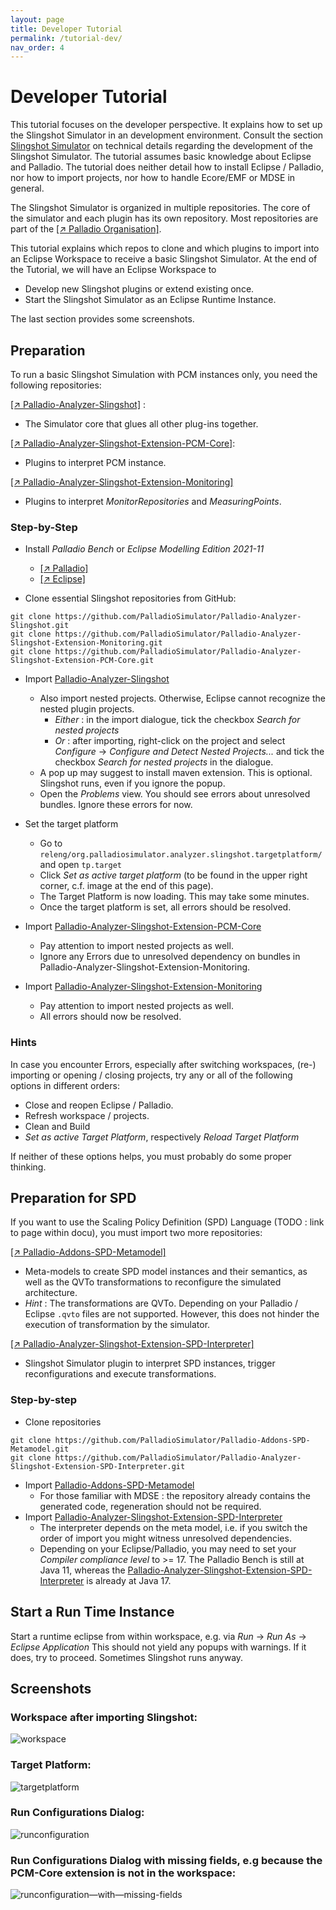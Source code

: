 ```yaml
---
layout: page
title: Developer Tutorial
permalink: /tutorial-dev/
nav_order: 4
---
```


# Developer Tutorial

This tutorial focuses on the developer perspective. 
It explains how to set up the Slingshot Simulator in an development environment. 
Consult the section <a href="tutorial-dev">Slingshot Simulator</a> on technical details regarding the development of the Slingshot Simulator.
The tutorial assumes basic knowledge about Eclipse and Palladio. 
The tutorial does neither detail how to install Eclipse / Palladio, nor how to import projects, nor how to handle Ecore/EMF or MDSE in general.  

The Slingshot Simulator is organized in multiple repositories.
The core of the simulator and each plugin has its own repository. 
Most repositories are part of the [[↗ Palladio Organisation]](https://github.com/PalladioSimulator).

This tutorial explains which repos to clone and which plugins to import into an Eclipse Workspace to receive a basic Slingshot Simulator.
At the end of the Tutorial, we will have an Eclipse Workspace to 
* Develop new Slingshot plugins or extend existing once.
* Start the Slingshot Simulator as an Eclipse Runtime Instance.

The last section provides some screenshots. 

## Preparation

To run a basic Slingshot Simulation with PCM instances only, you need the following repositories:

[[↗ Palladio-Analyzer-Slingshot]](https://github.com/PalladioSimulator/Palladio-Analyzer-Slingshot) :
* The Simulator core that glues all other plug-ins together. 

[[↗ Palladio-Analyzer-Slingshot-Extension-PCM-Core]](https://github.com/PalladioSimulator/Palladio-Analyzer-Slingshot-Extension-PCM-Core):
* Plugins to interpret PCM instance.

[[↗ Palladio-Analyzer-Slingshot-Extension-Monitoring]](https://github.com/PalladioSimulator/Palladio-Analyzer-Slingshot-Extension-Monitoring)
* Plugins to interpret *MonitorRepositories* and *MeasuringPoints*.


### Step-by-Step

* Install *Palladio Bench* or *Eclipse Modelling Edition 2021-11*
  - <a target="_blank" href="https://www.palladio-simulator.com/tools/download/">[↗ Palladio]</a>
  - <a target="_blank" href="https://www.eclipse.org/downloads/">[↗ Eclipse]</a>

* Clone essential Slingshot repositories from GitHub:
```
git clone https://github.com/PalladioSimulator/Palladio-Analyzer-Slingshot.git
git clone https://github.com/PalladioSimulator/Palladio-Analyzer-Slingshot-Extension-Monitoring.git
git clone https://github.com/PalladioSimulator/Palladio-Analyzer-Slingshot-Extension-PCM-Core.git
```

* Import <a target="_blank" href="https://github.com/PalladioSimulator/Palladio-Analyzer-Slingshot"> Palladio-Analyzer-Slingshot</a>
  - Also import nested projects. Otherwise, Eclipse cannot recognize the nested plugin projects.  
    * *Either* : in the import dialogue, tick the checkbox *Search for nested projects* 
    * *Or* : after importing, right-click on the project and select *Configure* -> *Configure and Detect Nested Projects...* and tick the checkbox *Search for nested projects* in the dialogue.
  - A pop up may suggest to install maven extension. This is optional. Slingshot runs, even if you ignore the popup.
  - Open the *Problems* view. You should see errors about unresolved bundles. Ignore these errors for now.

* Set the target platform
  - Go to `releng/org.palladiosimulator.analyzer.slingshot.targetplatform/` and open `tp.target`
  - Click *Set as active target platform* (to be found in the upper right corner, c.f. image at the end of this page).
  - The Target Platform is now loading. This may take some minutes.
  - Once the target platform is set, all errors should be resolved.

* Import <a target="_blank" href="https://github.com/PalladioSimulator/Palladio-Analyzer-Slingshot-Extension-PCM-Core"> Palladio-Analyzer-Slingshot-Extension-PCM-Core</a>
  - Pay attention to import nested projects as well.
  - Ignore any Errors due to unresolved dependency on bundles in Palladio-Analyzer-Slingshot-Extension-Monitoring.

* Import <a target="_blank" href="https://github.com/PalladioSimulator/Palladio-Analyzer-Slingshot-Extension-Monitoring"> Palladio-Analyzer-Slingshot-Extension-Monitoring</a>
  - Pay attention to import nested projects as well.
  - All errors should now be resolved.

### Hints 
In case you encounter Errors, especially after switching workspaces, (re-) importing or opening / closing projects, try any or all of the following options in different orders:
- Close and reopen Eclipse / Palladio.
- Refresh workspace / projects. 
- Clean and Build 
- *Set as active Target Platform*, respectively *Reload Target Platform*

If neither of these options helps, you must probably do some proper thinking.  

## Preparation for SPD

If you want to use the Scaling Policy Definition (SPD) Language (TODO : link to page within docu), you must import two more repositories:

<a target="_blank" href="https://github.com/PalladioSimulator/Palladio-Addons-SPD-Metamodel">[↗ Palladio-Addons-SPD-Metamodel]</a>
- Meta-models to create SPD model instances and their semantics, as well as the QVTo transformations to reconfigure the simulated architecture.  
- *Hint* : The transformations are QVTo. Depending on your Palladio / Eclipse `.qvto` files are not supported. However, this does not hinder the execution of transformation by the simulator. 

<a target="_blank" href="https://github.com/PalladioSimulator/Palladio-Analyzer-Slingshot-Extension-SPD-Interpreter">[↗ Palladio-Analyzer-Slingshot-Extension-SPD-Interpreter]</a>
- Slingshot Simulator plugin to interpret SPD instances, trigger reconfigurations and execute transformations. 

### Step-by-step

* Clone repositories
```
git clone https://github.com/PalladioSimulator/Palladio-Addons-SPD-Metamodel.git
git clone https://github.com/PalladioSimulator/Palladio-Analyzer-Slingshot-Extension-SPD-Interpreter.git
```

* Import [Palladio-Addons-SPD-Metamodel](https://github.com/PalladioSimulator/Palladio-Addons-SPD-Metamodel)
  - For those familiar with MDSE : the repository already contains the generated code, regeneration should not be required.  
* Import [Palladio-Analyzer-Slingshot-Extension-SPD-Interpreter](https://github.com/PalladioSimulator/Palladio-Analyzer-Slingshot-Extension-SPD-Interpreter)
  - The interpreter depends on the meta model, i.e. if you switch the order of import you might witness unresolved dependencies. 
  - Depending on your Eclipse/Palladio, you may need to set your *Compiler compliance level* to >= 17.
  The Palladio Bench is still at Java 11, whereas the [Palladio-Analyzer-Slingshot-Extension-SPD-Interpreter](https://github.com/PalladioSimulator/Palladio-Analyzer-Slingshot-Extension-SPD-Interpreter) is already at Java 17.

## Start a Run Time Instance
Start a runtime eclipse from within workspace, e.g. via *Run* -> *Run As* -> *Eclipse Application*
This should not yield any popups with warnings. If it does, try to proceed. Sometimes Slingshot runs anyway.

## Screenshots
### Workspace after importing Slingshot:
<img src="../images/tutorial/workspace.png" alt="workspace"/>

### Target Platform:
<img src="../images/tutorial/targetplatform.png" alt="targetplatform"/>

### Run Configurations Dialog:
<img src="../images/tutorial/runconfiguration.png" alt="runconfiguration"/>

### Run Configurations Dialog with missing fields, e.g because the PCM-Core extension is not in the workspace:
<img src="../images/tutorial/runconfiguration_missingFields.png" alt="runconfiguration—with—missing-fields"/>


